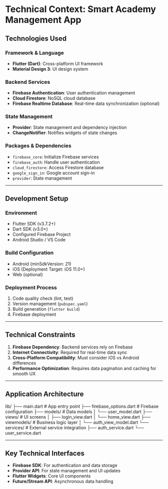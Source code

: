 # Technical Context: Smart Academy Management App

## Technologies Used

### Framework & Language
- **Flutter (Dart)**: Cross-platform UI framework
- **Material Design 3**: UI design system

### Backend Services
- **Firebase Authentication**: User authentication management
- **Cloud Firestore**: NoSQL cloud database
- **Firebase Realtime Database**: Real-time data synchronization (optional)

### State Management
- **Provider**: State management and dependency injection
- **ChangeNotifier**: Notifies widgets of state changes

### Packages & Dependencies
- `firebase_core`: Initialize Firebase services  
- `firebase_auth`: Handle user authentication  
- `cloud_firestore`: Access Firestore database  
- `google_sign_in`: Google account sign-in  
- `provider`: State management

---

## Development Setup

### Environment
- Flutter SDK (v3.7.2+)
- Dart SDK (v3.0+)
- Configured Firebase Project
- Android Studio / VS Code

### Build Configuration
- Android (minSdkVersion: 21)
- iOS (Deployment Target: iOS 11.0+)
- Web (optional)

### Deployment Process
1. Code quality check (lint, test)
2. Version management (`pubspec.yaml`)
3. Build generation (`flutter build`)
4. Firebase deployment

---

## Technical Constraints
1. **Firebase Dependency**: Backend services rely on Firebase
2. **Internet Connectivity**: Required for real-time data sync
3. **Cross-Platform Compatibility**: Must consider iOS vs Android differences
4. **Performance Optimization**: Requires data pagination and caching for smooth UX

---

## Application Architecture
lib/
├── main.dart               # App entry point
├── firebase_options.dart   # Firebase configuration
├── models/                 # Data models
│    └── user_model.dart
├── views/                  # UI screens
│    ├── login_view.dart
│    └── home_view.dart
├── viewmodels/             # Business logic layer
│    └── auth_view_model.dart
└── services/               # External service integration
├── auth_service.dart
└── user_service.dart

---

## Key Technical Interfaces
- **Firebase SDK**: For authentication and data storage
- **Provider API**: For state management and UI updates
- **Flutter Widgets**: Core UI components
- **Future/Stream API**: Asynchronous data handling